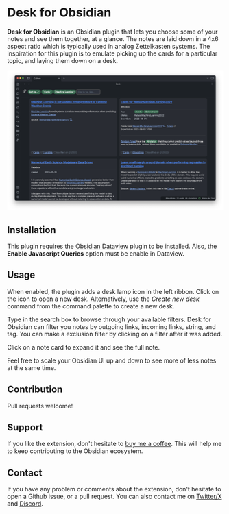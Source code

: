 # Desk for Obsidian

**Desk for Obsidian** is an Obsidian plugin that lets you
choose some of your notes and see them together, at a glance.
The notes are laid down in a 4x6 aspect ratio which is 
typically used in analog Zettelkasten systems. 
The inspiration for this plugin is to emulate picking up the cards for a particular topic, and laying them down on a desk.

![Screenshot of Desk for Obsidian](./screenshot.png?raw=true)

## Installation

This plugin requires the [Obsidian Dataview](https://github.com/blacksmithgu/obsidian-dataview) plugin to be installed. 
Also, the **Enable Javascript Queries** option must be enable in Dataview.

## Usage

When enabled, the plugin adds a desk lamp icon in the left ribbon.
Click on the icon to open a new desk.
Alternatively, use the *Create new desk* command from the command palette to create a new desk.

Type in the search box to browse through your available filters.
Desk for Obsidian can filter you notes by outgoing links, incoming links, string, and tag. 
You can make a exclusion filter by clicking on a filter after it was added.

Click on a note card to expand it and see the full note.

Feel free to scale your Obsidian UI up and down to see more of less notes at the same time.

## Contribution

Pull requests welcome!

## Support

If you like the extension, don't hesitate to [buy me a coffee](https://ko-fi.com/davidlandry). 
This will help me to keep contributing to the Obsidian ecosystem.

## Contact

If you have any problem or comments about the extension, don't hesitate to open a Github issue, or a pull request. 
You can also contact me on [Twitter/X](https://twitter.com/davidlandry93) and [Discord](https://discordapp.com/users/.dl93).